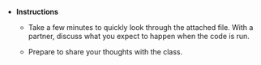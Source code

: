 * **Instructions**

    * Take a few minutes to quickly look through the attached file. With a partner, discuss what you expect to happen when the code is run.

    * Prepare to share your thoughts with the class.
